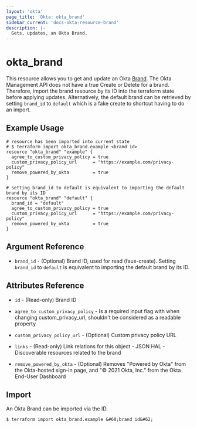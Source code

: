 ```yaml
---
layout: 'okta'
page_title: 'Okta: okta_brand'
sidebar_current: 'docs-okta-resource-brand'
description: |-
  Gets, updates, an Okta Brand.
---
```


# okta_brand

This resource allows you to get and update an Okta
[Brand](https://developer.okta.com/docs/reference/api/brands/#brand-object).
The Okta Management API does not have a true Create or Delete for a brand.
Therefore, import the brand resource by its ID into the terraform state before
applying updates. Alternatively, the default brand can be retrieved by setting
`brand_id` to `default` which is a fake create to shortcut having to do an
import.

## Example Usage

```hcl
# resource has been imported into current state
# $ terraform import okta_brand.example <brand id>
resource "okta_brand" "example" {
  agree_to_custom_privacy_policy = true
  custom_privacy_policy_url      = "https://example.com/privacy-policy"
  remove_powered_by_okta         = true
}

# setting brand_id to default is equivalent to importing the default brand by its ID
resource "okta_brand" "default" {
  brand_id = "default"
  agree_to_custom_privacy_policy = true
  custom_privacy_policy_url      = "https://example.com/privacy-policy"
  remove_powered_by_okta         = true
}
```

## Argument Reference

- `brand_id` - (Optional) Brand ID, used for read (faux-create). Setting `brand_id` to `default` is equivalent to importing the default brand by its ID.

## Attributes Reference

- `id` - (Read-only) Brand ID

- `agree_to_custom_privacy_policy` - Is a required input flag with when changing custom_privacy_url, shouldn't be considered as a readable property

- `custom_privacy_policy_url` - (Optional) Custom privacy policy URL

- `links` - (Read-only) Link relations for this object - JSON HAL - Discoverable resources related to the brand

- `remove_powered_by_okta` - (Optional) Removes "Powered by Okta" from the Okta-hosted sign-in page, and "© 2021 Okta, Inc." from the Okta End-User Dashboard

## Import

An Okta Brand can be imported via the ID.

```
$ terraform import okta_brand.example &#60;brand id&#62;
```
